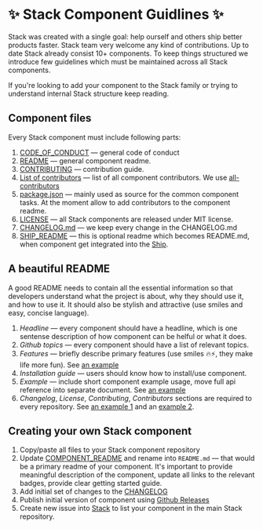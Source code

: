 # ✨ Stack Component Guidlines ✨

Stack was created with a single goal: help ourself and others ship better products faster. Stack team very welcome any kind of contributions. Up to date Stack already consist 10+ components. To keep things structured we introduce few guidelines which must be maintained across all Stack components. 

If you're looking to add your component to the Stack family or trying to understand internal Stack structure keep reading. 

## Component files

Every Stack component must include following parts:
1. [CODE_OF_CONDUCT](./CODE_OF_CONDUCT.md) — general code of conduct
2. [README](./COMPONENT_README.md) — general component readme.
3. [CONTRIBUTING](./CONTRIBUTING.md) — contribution guide.
4. [List of contributors](./all-contributorssrc) — list of all component contributors. We use [all-contributors](https://github.com/kentcdodds/all-contributors)
5. [package.json](./package.json) — mainly used as source for the common component tasks. At the moment allow to add contributors to the component readme.
6. [LICENSE](./LICENSE) — all Stack components are released under MIT license.
7. [CHANGELOG.md](./CHANGELOG.md) — we keep every change in the CHANGELOG.md
8. [SHIP_README](./SHIP_README.md) — this is optional readme which becomes README.md, when component get integrated into the [Ship](https://github.com/paralect/ship). 

## A beautiful README

A good README needs to contain all the essential information so that developers understand what the project is about, why they should use it, and how to use it. It should also be stylish and attractive (use smiles and easy, concise language). 

1. *Headline* — every component should have a headline, which is one sentense description of how component can be helful or what it does. 
2. *Github topics* — every component should have a list of relevant topics.
3. *Features* — briefly describe primary features (use smiles 🔥⚡️, they make life more fun). See [an example](https://github.com/paralect/node-mongo#features)
4. *Installation guide* — users should know how to install/use component.
5. *Example* — include short component example usage, move full api reference into separate document. See [an example](https://github.com/paralect/node-mongo#quick-example)
6. *Changelog*, *License*, *Contributing*, *Contributors* sections are required to every repository. See [an example 1](./COMPONENT_README.md) and an [example 2](https://github.com/paralect/node-mongo#change-log).

## Creating your own Stack component

1. Copy/paste all files to your Stack component repository
2. Update [COMPONENT_README](./COMPONENT_README.md) and rename into `README.md` — that would be a primary readme of your component. It's important to provide meaningful description of the component, update all links to the relevant badges, provide clear getting started guide.
3. Add initial set of changes to the [CHANGELOG](./CHANGELOG.md)
4. Publish initial version of component using [Github Releases](https://help.github.com/articles/creating-releases/)
5. Create new issue into [Stack](https://github.com/paralect/stack/issues/new) to list your component in the main Stack repository.
